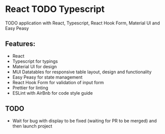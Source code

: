 # React TODO Typescript

TODO application with React, Typescript, React Hook Form, Material UI and Easy Peasy 

## Features: 

- React 
- Typescript for typings
- Material UI for design
- MUI Datatables for responsive table layout, design and functionality
- Easy Peasy for state management
- React Hook Form for validation of input form
- Prettier for linting
- ESLint with AirBnb for code style guide

## TODO

- Wait for bug with display to be fixed (waiting for PR to be merged) and then launch project 
